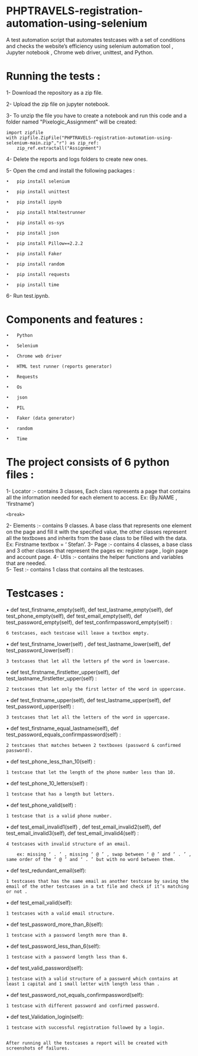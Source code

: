 # PHPTRAVELS-registration-automation-using-selenium

A test automation script that automates testcases with a set of conditions and checks the website’s efficiency using selenium automation tool , Jupyter notebook , Chrome web driver, unittest,  and Python.

# Running the tests :


1- Download the repository as a zip file.


2- Upload the zip file on jupyter notebook.

3- To unzip the file you have to create a notebook and run this code and a folder named "Pixelogic_Assignment" will be created:

    import zipfile
    with zipfile.ZipFile("PHPTRAVELS-registration-automation-using-selenium-main.zip","r") as zip_ref:
        zip_ref.extractall("Assignment")
        
 4- Delete the reports and logs folders to create new ones.
 
 5- Open the cmd and install the following packages :
 
    •	pip install selenium
   
    •	pip install unittest

    •	pip install ipynb

    •	pip install htmltestrunner

    •	pip install os-sys

    •	pip install json

    •	pip install Pillow==2.2.2

    •	pip install Faker

    •	pip install random
   
    •	pip install requests

    •	pip install time
    
 
 6- Run test.ipynb.
 
 
# Components and features :


    •	Python

    •	Selenium

    •	Chrome web driver

    •	HTML test runner (reports generator)

    •	Requests 

    •	Os

    •	json

    •	PIL

    •	Faker (data generator)

    •	random

    •	Time



# The project consists of 6 python files :



1-	Locator :- contains 3 classes, Each class represents a page that contains 
    all the information needed for each element to access.
    Ex: (By.NAME , 'firstname')
    
    <break>
    
2-	Elements :- contains 9 classes. A base class that represents one element on the page and fill it with the specified value, the other classes represent all the textboxes and     inherits from the base class to be filled with the data.
    Ex: Firstname textbox = ‘ Stefan’.
    <break>
3-	Page :-  contains 4 classes, a base class and 3 other classes that represent the pages ex: register page , login page and account page.
    <break>
4-	Utlis :- contains the helper functions and variables that are needed.
    <break>   
5-	Test :- contains 1 class that contains all the testcases.
    <break>   


# Testcases :

•	def test_firstname_empty(self), def test_lastname_empty(self), def test_phone_empty(self), def test_email_empty(self), def test_password_empty(self), def test_confirmpassword_empty(self) :

    6 testcases, each testcase will leave a textbox empty.


•	def test_firstname_lower(self) , def test_lastname_lower(self), def test_password_lower(self) :

    3 testcases that let all the letters pf the word in lowercase.


•	def test_firstname_firstletter_upper(self), def test_lastname_firstletter_upper(self) :

    2 testcases that let only the first letter of the word in uppercase.


•	def test_firstname_upper(self), def test_lastname_upper(self), def test_password_upper(self) :

    3 testcases that let all the letters of the word in uppercase.


•	def test_firstname_equal_lastname(self), def test_password_equals_confirmpassword(self) :

    2 testcases that matches between 2 textboxes (password & confirmed password).


•	def test_phone_less_than_10(self) :

    1 testcase that let the length of the phone number less than 10.


•	def test_phone_10_letters(self) :

    1 testcase that has a length but letters.


•	def test_phone_valid(self) :

    1 testcase that is a valid phone number.


•	def test_email_invalid1(self) ,  def test_email_invalid2(self), def test_email_invalid3(self), def test_email_invalid4(self) :

    4 testcases with invalid structure of an email. 

        ex: missing ‘ . ’ , missing ‘ @ ’ , swap between ‘ @ ’ and ‘ . ’ , same order of the ‘ @ ’ and ‘ . ’ but with no word between them.


•	def test_redundant_email(self):

    1 testcases that has the same email as another testcase by saving the email of the other testcases in a txt file and check if it’s matching or not .


•	def test_email_valid(self):

    1 testcases with a valid email structure.


•	def test_password_more_than_8(self):

    1 testcase with a password length more than 8.


•	def test_password_less_than_6(self):

    1 testcase with a password length less than 6.


•	def test_valid_password(self):

    1 testcase with a valid structure of a password which contains at least 1 capital and 1 small letter with length less than .


•	def test_password_not_equals_confirmpassword(self):

    1 testcase with different password and confirmed password.


•	def test_Validation_login(self):

    1 testcase with successful registration followed by a login.


    After running all the testcases a report will be created with screenshots of failures.
